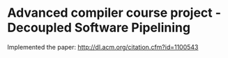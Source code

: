 # Advanced compiler course project - Decoupled Software Pipelining
Implemented the paper: http://dl.acm.org/citation.cfm?id=1100543
